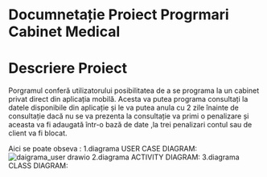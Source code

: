 # Documnetație Proiect Progrmari Cabinet Medical #
  # **Descriere Proiect**
Porgramul conferă utilizatorului posibilitatea de a se programa la un cabinet privat direct din aplicația mobilă. Acesta va putea programa consultați la datele disponibile din aplicație și le va putea anula cu 2 zile înainte de consultație dacă nu se va prezenta la consultație va primi o penalizare și aceasta va fi adaugată într-o bază de date ,la trei penalizari contul sau de client va fi blocat.



Aici se poate obseva :
1.diagrama USER CASE DIAGRAM:
![daigrama_user drawio](https://github.com/sauleamihai/Proiect-Monitorizare-medicala/assets/104733119/2e69f6f8-d0d3-4802-99e6-5375a8bf68e1)
2.diagrama ACTIVITY DIAGRAM:
3.diagrama CLASS DIAGRAM:
